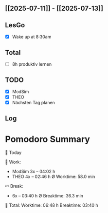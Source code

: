 ## [[2025-07-11]] - [[2025-07-13]]
## LesGo
- [x] Wake up at 8:30am
## Total
- [ ] 8h produktiv lernen 
## TODO
- [x] ModSim
- [x] THEO 
- [x] Nächsten Tag planen
## Log

# Pomodoro Summary

📅 Today

🍅 Work:
- ModSim      3x – 04:02 h
- THEO        4x – 02:46 h
Ø Worktime: 58.0 min

💤 Break:
- 6x – 03:40 h
Ø Breaktime: 36.3 min

🧠 Total:
Worktime:  06:48 h
Breaktime: 03:40 h

